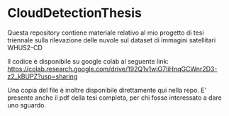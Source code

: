 # CloudDetectionThesis
Questa repository contiene materiale relativo al mio progetto di tesi triennale sulla rilevazione delle nuvole sul dataset di immagini satellitari WHUS2-CD

Il codice è disponibile su google colab al seguente link: https://colab.research.google.com/drive/192Q1v1wiO7IiHnqGCWnr2D3-z2_kBUPZ?usp=sharing

Una copia del file è inoltre disponibile direttamente qui nella repo. E' presente anche il pdf della tesi completa, per chi fosse interessato a dare uno sguardo.
